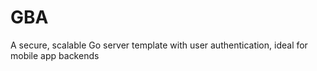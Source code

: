 # GBA
A secure, scalable Go server template with user authentication, ideal for mobile app backends
